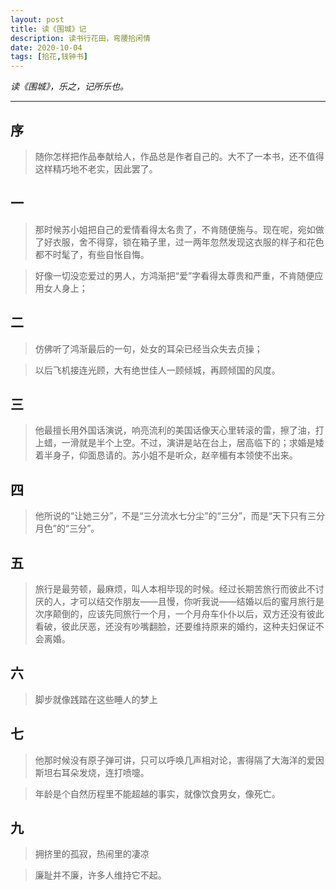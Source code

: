 ```yaml
---
layout: post
title: 读《围城》记
description: 读书行花田，弯腰拾闲情
date: 2020-10-04
tags: [拾花,钱钟书]
---
```


*读《围城》，乐之，记所乐也。*

<!--more-->

---

## 序

> 随你怎样把作品奉献给人，作品总是作者自己的。大不了一本书，还不值得这样精巧地不老实，因此罢了。

## 一

> 那时候苏小姐把自己的爱情看得太名贵了，不肯随便施与。现在呢，宛如做了好衣服，舍不得穿，锁在箱子里，过一两年忽然发现这衣服的样子和花色都不时髦了，有些自怅自悔。

> 好像一切没恋爱过的男人，方鸿渐把“爱”字看得太尊贵和严重，不肯随便应用女人身上；

## 二

> 仿佛听了鸿渐最后的一句，处女的耳朵已经当众失去贞操；

> 以后飞机接连光顾，大有绝世佳人一顾倾城，再顾倾国的风度。

## 三

> 他最擅长用外国话演说，响亮流利的美国话像天心里转滚的雷，擦了油，打上蜡，一滑就是半个上空。不过，演讲是站在台上，居高临下的；求婚是矮着半身子，仰面恳请的。苏小姐不是听众，赵辛楣有本领使不出来。

## 四

> 他所说的“让她三分”，不是“三分流水七分尘”的“三分”，而是“天下只有三分月色”的“三分”。

## 五

> 旅行是最劳顿，最麻烦，叫人本相毕现的时候。经过长期苦旅行而彼此不讨厌的人，才可以结交作朋友——且慢，你听我说——结婚以后的蜜月旅行是次序颠倒的，应该先同旅行一个月，一个月舟车仆仆以后，双方还没有彼此看破，彼此厌恶，还没有吵嘴翻脸，还要维持原来的婚约，这种夫妇保证不会离婚。

## 六

> 脚步就像践踏在这些睡人的梦上

## 七

> 他那时候没有原子弹可讲，只可以呼唤几声相对论，害得隔了大海洋的爱因斯坦右耳朵发烧，连打喷嚏。

> 年龄是个自然历程里不能超越的事实，就像饮食男女，像死亡。

## 九

> 拥挤里的孤寂，热闹里的凄凉

> 廉耻并不廉，许多人维持它不起。
